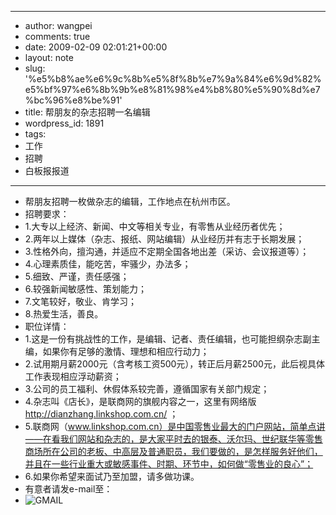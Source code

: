 - --
- author: wangpei
- comments: true
- date: 2009-02-09 02:01:21+00:00
- layout: note
- slug: '%e5%b8%ae%e6%9c%8b%e5%8f%8b%e7%9a%84%e6%9d%82%e5%bf%97%e6%8b%9b%e8%81%98%e4%b8%80%e5%90%8d%e7%bc%96%e8%be%91'
- title: 帮朋友的杂志招聘一名编辑
- wordpress_id: 1891
- tags:
- 工作
- 招聘
- 白板报报道
- --
- 帮朋友招聘一枚做杂志的编辑，工作地点在杭州市区。
- 招聘要求：
- 1.大专以上经济、新闻、中文等相关专业，有零售从业经历者优先；
- 2.两年以上媒体（杂志、报纸、网站编辑）从业经历并有志于长期发展；
- 3.性格外向，擅沟通，并适应不定期全国各地出差（采访、会议报道等）；
- 4.心理素质佳，能吃苦，牢骚少，办法多；
- 5.细致、严谨，责任感强；
- 6.较强新闻敏感性、策划能力；
- 7.文笔较好，敬业、肯学习；
- 8.热爱生活，善良。
- 职位详情：
- 1.这是一份有挑战性的工作，是编辑、记者、责任编辑，也可能担纲杂志副主编，如果你有足够的激情、理想和相应行动力；
- 2.试用期月薪2000元（含考核工资500元），转正后月薪2500元，此后视具体工作表现相应浮动薪资；
- 3.公司的员工福利、休假体系较完善，遵循国家有关部门规定；
- 4.杂志叫《店长》，是联商网的旗舰内容之一，这里有网络版 http://dianzhang.linkshop.com.cn/ ；
- 5.联商网（www.linkshop.com.cn）是中国零售业最大的门户网站，简单点讲——在看我们网站和杂志的，是大家平时去的银泰、沃尔玛、世纪联华等零售商场所在公司的老板、中高层及普通职员，我们要做的，是怎样服务好他们，并且在一些行业重大或敏感事件、时期、环节中，如何做“零售业的良心”；
- 6.如果你希望来面试乃至加盟，请多做功课。
- 有意者请发e-mail至：
- ![GMAIL](http://farm4.static.flickr.com/3515/3265382622_53c9faa975_m.jpg)
